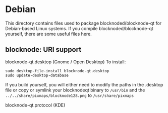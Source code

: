 
Debian
====================
This directory contains files used to package blocknoded/blocknode-qt
for Debian-based Linux systems. If you compile blocknoded/blocknode-qt yourself, there are some useful files here.

## blocknode: URI support ##


blocknode-qt.desktop  (Gnome / Open Desktop)
To install:

	sudo desktop-file-install blocknode-qt.desktop
	sudo update-desktop-database

If you build yourself, you will either need to modify the paths in
the .desktop file or copy or symlink your blocknodeqt binary to `/usr/bin`
and the `../../share/pixmaps/blocknode128.png` to `/usr/share/pixmaps`

blocknode-qt.protocol (KDE)

